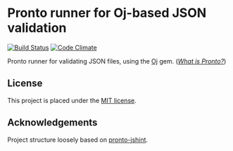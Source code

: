 # Pronto runner for Oj-based JSON validation

[![Build Status](https://travis-ci.org/malept/pronto-oj.png)](https://travis-ci.org/malept/pronto-oj)
[![Code Climate](https://codeclimate.com/github/malept/pronto-oj/badges/gpa.svg)](https://codeclimate.com/github/malept/pronto-oj)

Pronto runner for validating JSON files, using the [Oj](https://github.com/ohler55/oj) gem. (*[What is Pronto?](https://github.com/mmozuras/pronto)*)

## License

This project is placed under the [MIT license](http://opensource.org/licenses/MIT).

## Acknowledgements

Project structure loosely based on [pronto-jshint](https://github.com/mmozuras/pronto-jshint).
